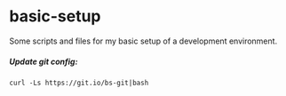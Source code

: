 # basic-setup
Some scripts and files for my basic setup of a development environment.

##### Update git config:

    curl -Ls https://git.io/bs-git|bash
